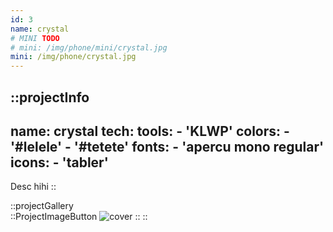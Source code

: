 ```yaml
---
id: 3
name: crystal
# MINI TODO
# mini: /img/phone/mini/crystal.jpg
mini: /img/phone/crystal.jpg
---
```


::projectInfo
---
name: crystal
tech: 
    tools:
      - 'KLWP'
    colors:
      - '#lelele'
      - '#tetete'
    fonts:
      - 'apercu mono regular'
    icons:
      - 'tabler'
---
Desc hihi
::

::projectGallery  
  ::ProjectImageButton
    ![cover](/img/phone/crystal.jpg)
  :: 
::

<!-- 
::projectFeatures
- Authentication with JWT token
- Custom notification & alert
- Interface customization
- Wikipedia API for search and data
- User search and library compare
:: -->
